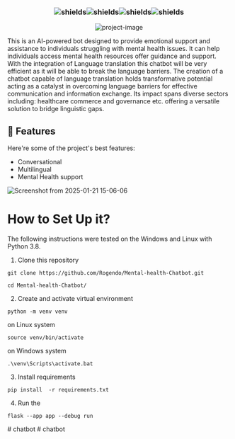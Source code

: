 <p><h3 align="center"><img src="https://img.shields.io/badge/Mental-Health-blue" alt="shields"><img src="https://img.shields.io/github/stars/Rogendo/Mental-health-Chatbot%20" alt="shields"><img src="https://img.shields.io/github/forks/Rogendo/Mental-health-Chatbot" alt="shields"><img src="https://img.shields.io/github/contributors/Rogendo/Mental-health-Chatbot" alt="shields"></h3></p>


<p align="center"><img src="https://socialify.git.ci/Rogendo/Mental-health-Chatbot/image?language=1&amp;owner=1&amp;name=1&amp;stargazers=1&amp;theme=Light" alt="project-image"></p>

<p id="description">This is an AI-powered bot designed to provide emotional support and assistance to individuals struggling with mental health issues. It can help individuals access mental health resources offer guidance and support. With the integration of Language translation this chatbot will be very efficient as it will be able to break the language barriers. The creation of a chatbot capable of language translation holds transformative potential acting as a catalyst in overcoming language barriers for effective communication and information exchange. Its impact spans diverse sectors including: healthcare commerce and governance etc. offering a versatile solution to bridge linguistic gaps.</p>


<h2>🧐 Features</h2>

Here're some of the project's best features:

*   Conversational
*   Multilingual
*   Mental Health support
   
![Screenshot from 2025-01-21 15-06-06](https://github.com/user-attachments/assets/9a5852e9-96ba-4c42-bf4a-bd50622c417c)

# How to Set Up it?

The following instructions were tested on the Windows and Linux with Python 3.8.

1. Clone this repository

```
git clone https://github.com/Rogendo/Mental-health-Chatbot.git
```
```
cd Mental-health-Chatbot/
```

2. Create and activate virtual environment 

```
python -m venv venv
```
on Linux system
```
source venv/bin/activate
```
on Windows system
```
.\venv\Scripts\activate.bat
```
3. Install requirements

```
pip install  -r requirements.txt
```

4. Run the 
```
flask --app app --debug run

```


#   c h a t b o t  
 #   c h a t b o t  
 